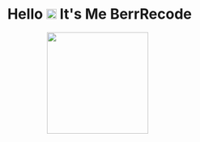 <h1 align="center">Hello <img src="https://user-images.githubusercontent.com/1303154/88677602-1635ba80-d120-11ea-84d8-d263ba5fc3c0.gif" width="20px" alt="hi"> It's Me BerrRecode</h1>

<p align='center'><a href="https://www.instagram.com/efzyn_"><img height="200" src="https://i.ibb.co/84dYvnH/88ae68c16b70100441e86fb010b84e82.jpg"></a>&nbsp;&nbsp;</p>
